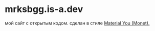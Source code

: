 
# mrksbgg.is-a.dev

мой сайт с открытым кодом. сделан в стиле [Material You (Monet).](https://m3.material.io/)